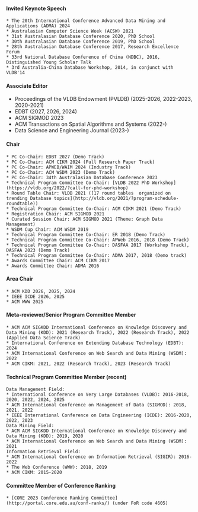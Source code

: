 #### Invited Keynote Speech
	* The 20th International Conference Advanced Data Mining and Applications (ADMA) 2024
	* Australasian Computer Science Week (ACSW) 2021
	* 31st Australasian Database Conference 2020, PhD School
	* 30th Australasian Database Conference 2019, PhD School
	* 28th Australasian Database Conference 2017, Research Excellence Forum
	* 33rd National Database Conference of China (NDBC), 2016, Distinguished Young Scholar Talk
	* 3rd Australia-China Database Workshop, 2014, in conjunct with VLDB'14

#### Associate Editor
   * Proceedings of the VLDB Endowment (PVLDB) (2025-2026, 2022-2023, 2020-2021) 
   * EDBT (2027, 2026, 2024)
   * ACM SIGMOD 2023
   * ACM Transactions on Spatial Algorithms and Systems (2022-)
   * Data Science and Engineering Journal (2023-)

#### Chair
	* PC Co-Chair: EDBT 2027 (Demo Track)
	* PC Co-Chair: ACM CIKM 2024 (Full Research Paper Track)
	* PC Co-Chair: APWEB/WAIM 2024 (Industry Track)
	* PC Co-Chair: ACM WSDM 2023 (Demo Track)
	* PC Co-Chair: 34th Australasian Database Conference 2023
	* Technical Program Committee Co-Chair: [VLDB 2022 PhD Workshop](https://vldb.org/2022/?call-for-phd-workshop)
	* Round Table Chair: VLDB 2021 ([17 round tables  organized on trending Database topics](http://vldb.org/2021/?program-schedule-roundtable))
	* Technical Program Committee Co-Chair: ACM CIKM 2021 (Demo Track)
	* Registration Chair: ACM SIGMOD 2021
	* Curated Session Chair: ACM SIGMOD 2021 (Theme: Graph Data Management)
	* WSDM Cup Chair: ACM WSDM 2019
	* Technical Program Committee Co-Chair: ER 2018 (Demo Track)
	* Technical Program Committee Co-Chair: APWeb 2016, 2018 (Demo Track)
	* Technical Program Committee Co-Chair: DASFAA 2017 (Workshop Track), DASFAA 2023 (Demo Track)
	* Technical Program Committee Co-Chair: ADMA 2017, 2018 (Demo track)
	* Awards Committee Chair: ACM CIKM 2017
	* Awards Committee Chair: ADMA 2016


#### Area Chair
    * ACM KDD 2026, 2025, 2024
    * IEEE ICDE 2026, 2025
    * ACM WWW 2025
    

#### Meta-reviewer/Senior Program Committee Member
	* ACM ACM SIGKDD International Conference on Knowledge Discovery and Data Mining (KDD): 2021 (Research Track), 2022 (Research Track), 2022 (Applied Data Science Track)
	* International Conference on Extending Database Technology (EDBT): 2024
	* ACM International Conference on Web Search and Data Mining (WSDM): 2022
	* ACM CIKM: 2021, 2022 (Research Track), 2023 (Research Track)

#### Technical Program Committee Member (recent)
	Data Management Field:
	* International Conference on Very Large Databases (VLDB): 2016-2018, 2020, 2022, 2024, 2025
	* ACM International Conference on Management of Data (SIGMOD): 2018, 2021, 2022
	* IEEE International Conference on Data Engineering (ICDE): 2016-2020, 2022, 2023
	Data Mining Field:
	* ACM ACM SIGKDD International Conference on Knowledge Discovery and Data Mining (KDD): 2019, 2020
	* ACM International Conference on Web Search and Data Mining (WSDM): 2021
	Information Retrieval Field:
	* ACM International Conference on Information Retrieval (SIGIR): 2016-2022
	* The Web Conference (WWW): 2018, 2019
	* ACM CIKM: 2015-2020
	
#### Committee Member of Conference Ranking
	* [CORE 2023 Conference Ranking Committee](http://portal.core.edu.au/conf-ranks/) (under FoR code 4605)